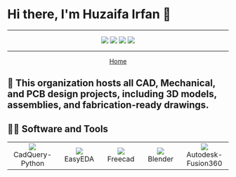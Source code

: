 # Hi there, I'm Huzaifa Irfan 👋

<hr />

<p align="center">
<a href="https://huzaifairfan.com" target="_blank"><img src="https://img.shields.io/badge/-huzaifairfan.com-1aa260?style=flat&logo=Google-Chrome&logoColor=white"/></a>
<a href="https://www.linkedin.com/in/huzaifairfan/" target="_blank"><img src="https://img.shields.io/badge/-Huzaifa%20Irfan-0072b1?style=flat&logo=Linkedin&logoColor=white"/></a>
<a href="https://github.com/HuzaifaIrfan/" target="_blank"><img src="https://img.shields.io/badge/-Huzaifa%20Irfan-4078c0?style=flat&logo=Github&logoColor=white"/></a>
<a href="mailto:contact@huzaifairfan.com" target="_blank"><img src="https://img.shields.io/badge/-contact@huzaifairfan.com-c71610?style=flat&logo=Gmail&logoColor=white"/></a>
</p>

<hr />

<p align="center">
<a href="https://github.com/HuzaifaIrfan" target="_blank">Home</a>
</p>

## 📁 This organization hosts all CAD, Mechanical, and PCB design projects, including 3D models, assemblies, and fabrication-ready drawings.


## 🧑‍💻 Software and Tools

<table>
<tr>
    <td align='center' width="200">
        <img src="https://avatars.githubusercontent.com/u/36305429">
        CadQuery-Python
    </td>
    <td align='center' width="200">
        <img src="https://easyeda.com/fonts/en-logo-w.svg">
        EasyEDA
    </td>
    <td align='center' width="200">
        <img src="https://upload.wikimedia.org/wikipedia/commons/2/28/FreeCAD-wordmark.svg">
        Freecad
    </td>
    <td align='center' width="200">
        <img src="https://upload.wikimedia.org/wikipedia/commons/3/3c/Logo_Blender.svg">
        Blender
    </td>
    <td align='center' width="200">
        <img src="https://upload.wikimedia.org/wikipedia/commons/7/78/Fusion360_Logo.png">
        Autodesk-Fusion360
    </td>
</tr>
</table>
